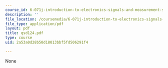 ```yaml
---
course_id: 6-071j-introduction-to-electronics-signals-and-measurement-spring-2006
description: ''
file_location: /coursemedia/6-071j-introduction-to-electronics-signals-and-measurement-spring-2006/2a53a0d28b50d18013bbf5fd506291f4_qsd124.pdf
file_type: application/pdf
layout: pdf
title: qsd124.pdf
type: course
uid: 2a53a0d28b50d18013bbf5fd506291f4

---
```

None
